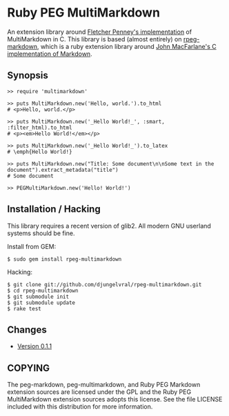 Ruby PEG MultiMarkdown
======================

An extension library around [Fletcher Penney's implementation][1]
of MultiMarkdown in C. This library is based (almost entirely) on 
[rpeg-markdown][2], which is a ruby extension library around
[John MacFarlane's C implementation of Markdown][3].

[1]: http://github.com/fletcher/peg-multimarkdown/
[2]: http://github.com/rtomayko/rpeg-markdown
[3]: http://github.com/jgm/peg-markdown/

Synopsis
--------

    >> require 'multimarkdown'
    
    >> puts MultiMarkdown.new('Hello, world.').to_html
    # <p>Hello, world.</p>

    >> puts MultiMarkdown.new('_Hello World!_', :smart, :filter_html).to_html
    # <p><em>Hello World!</em></p>

    >> puts MultiMarkdown.new('_Hello World!_').to_latex
    # \emph{Hello World!}

    >> puts MultiMarkdown.new("Title: Some document\n\nSome text in the document").extract_metadata("title")
    # Some document

    >> PEGMultiMarkdown.new('Hello! World!')

Installation / Hacking
----------------------

This library requires a recent version of glib2. All modern GNU userland
systems should be fine.

Install from GEM:

    $ sudo gem install rpeg-multimarkdown

Hacking:

    $ git clone git://github.com/djungelvral/rpeg-multimarkdown.git
    $ cd rpeg-multimarkdown
    $ git submodule init
    $ git submodule update
    $ rake test

Changes
-------

  * [Version 0.1.1](http://github.com/djungelvral/rpeg-multimarkdown/tree/v0.1.1)

COPYING
-------

The peg-markdown, peg-multimarkdown, and Ruby PEG Markdown extension sources
are licensed under the GPL and the Ruby PEG MultiMarkdown extension sources
adopts this license. See the file LICENSE included with this distribution for
more information.
